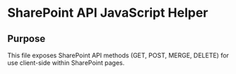 # SharePoint API JavaScript Helper

## Purpose
This file exposes SharePoint API methods (GET, POST, MERGE, DELETE) for use client-side within SharePoint pages.